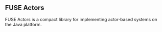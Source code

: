 ## FUSE Actors

FUSE Actors is a compact library for implementing actor-based systems on the Java platform.